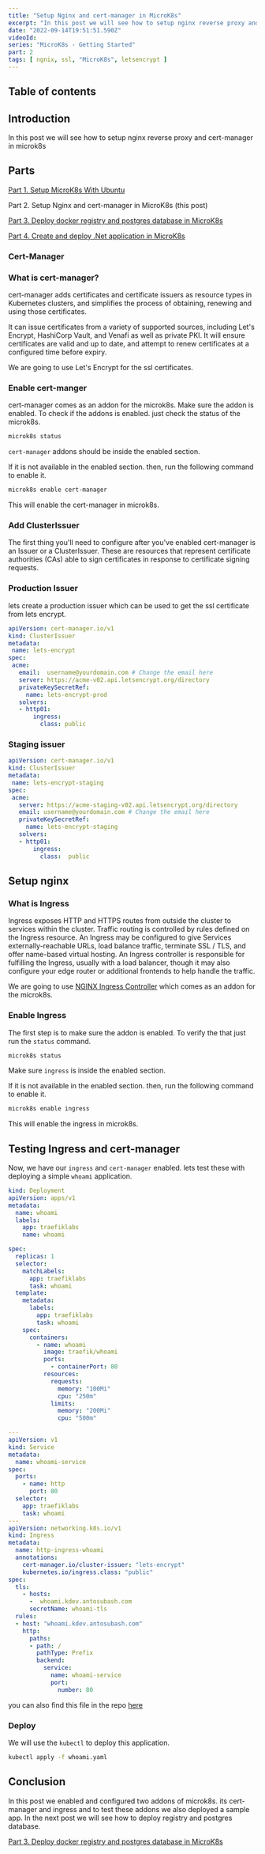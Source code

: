 ```yaml
---
title: "Setup Nginx and cert-manager in MicroK8s"
excerpt: "In this post we will see how to setup nginx reverse proxy and cert-manager in microk8s"
date: "2022-09-14T19:51:51.590Z"
videoId: 
series: "MicroK8s - Getting Started"
part: 2
tags: [ ngnix, ssl, "MicroK8s", letsencrypt ]
---
```


## Table of contents

## Introduction

In this post we will see how to setup nginx reverse proxy and cert-manager in microk8s

## Parts

[Part 1. Setup MicroK8s With Ubuntu](/posts/setup-micro-k8s-with-ubuntu)

Part 2. Setup Nginx and cert-manager in MicroK8s (this post)

[Part 3. Deploy docker registry and postgres database in MicroK8s](/posts/deploy-docker-registry-and-postgres-database-in-micro-k8s)

[Part 4. Create and deploy .Net application in MicroK8s](/posts/create-and-deploy-dotnet-application-in-micro-k8s)

### Cert-Manager

### What is cert-manager?

cert-manager adds certificates and certificate issuers as resource types in Kubernetes clusters, and simplifies the process of obtaining, renewing and using those certificates.

It can issue certificates from a variety of supported sources, including Let's Encrypt, HashiCorp Vault, and Venafi as well as private PKI. It will ensure certificates are valid and up to date, and attempt to renew certificates at a configured time before expiry.

We are going to use Let's Encrypt for the ssl certificates.

### Enable cert-manger

cert-manager comes as an addon for the microk8s. Make sure the addon is enabled. To check if the addons is enabled. just check the status of the microk8s.

```bash
microk8s status
```

`cert-manager` addons should be inside the enabled section.

If it is not available in the enabled section. then, run the following command to enable it.

```bash
microk8s enable cert-manager
```

This will enable the cert-manager in microk8s.

### Add ClusterIssuer

The first thing you'll need to configure after you've enabled cert-manager is an Issuer or a ClusterIssuer. These are resources that represent certificate authorities (CAs) able to sign certificates in response to certificate signing requests.

### Production Issuer

lets create a production issuer which can be used to get the ssl certificate from lets encrypt.

```yaml
apiVersion: cert-manager.io/v1
kind: ClusterIssuer
metadata:
 name: lets-encrypt
spec:
 acme:
   email:  username@yourdomain.com # Change the email here
   server: https://acme-v02.api.letsencrypt.org/directory
   privateKeySecretRef:
     name: lets-encrypt-prod
   solvers:
   - http01:
       ingress:
         class: public
```

### Staging issuer

```yaml
apiVersion: cert-manager.io/v1
kind: ClusterIssuer
metadata:
 name: lets-encrypt-staging
spec:
 acme:
   server: https://acme-staging-v02.api.letsencrypt.org/directory
   email: username@yourdomain.com # Change the email here
   privateKeySecretRef:
     name: lets-encrypt-staging
   solvers:
   - http01:
       ingress:
         class:  public
```

## Setup nginx

### What is Ingress

Ingress exposes HTTP and HTTPS routes from outside the cluster to services within the cluster. Traffic routing is controlled by rules defined on the Ingress resource. An Ingress may be configured to give Services externally-reachable URLs, load balance traffic, terminate SSL / TLS, and offer name-based virtual hosting. An Ingress controller is responsible for fulfilling the Ingress, usually with a load balancer, though it may also configure your edge router or additional frontends to help handle the traffic.

We are going to use [NGINX Ingress Controller](https://kubernetes.github.io/ingress-nginx/) which comes as an addon for the microk8s.

### Enable Ingress

The first step is to make sure the addon is enabled. To verify the that just run the `status` command.

```bash
microk8s status
```

Make sure `ingress` is inside the enabled section.

If it is not available in the enabled section. then, run the following command to enable it.

```bash
microk8s enable ingress
```

This will enable the ingress in microk8s.

## Testing Ingress and cert-manager

Now, we have our `ingress` and `cert-manager` enabled. lets test these with deploying a simple `whoami` application.

```yaml
kind: Deployment
apiVersion: apps/v1
metadata:
  name: whoami
  labels:
    app: traefiklabs
    name: whoami

spec:
  replicas: 1
  selector:
    matchLabels:
      app: traefiklabs
      task: whoami
  template:
    metadata:
      labels:
        app: traefiklabs
        task: whoami
    spec:
      containers:
        - name: whoami
          image: traefik/whoami
          ports:
            - containerPort: 80
          resources:
            requests:
              memory: "100Mi"
              cpu: "250m"
            limits:
              memory: "200Mi"
              cpu: "500m"

---
apiVersion: v1
kind: Service
metadata:
  name: whoami-service
spec:
  ports:
    - name: http
      port: 80
  selector:
    app: traefiklabs
    task: whoami
---
apiVersion: networking.k8s.io/v1
kind: Ingress
metadata:
  name: http-ingress-whoami
  annotations:
    cert-manager.io/cluster-issuer: "lets-encrypt"
    kubernetes.io/ingress.class: "public"
spec:
  tls:
    - hosts:
      -  whoami.kdev.antosubash.com
      secretName: whoami-tls
  rules:
  - host: "whoami.kdev.antosubash.com"
    http:
      paths:
      - path: /
        pathType: Prefix
        backend:
          service: 
            name: whoami-service
            port: 
              number: 80
```

you can also find this file in the repo [here](https://github.com/antosubash/microk8s-hetzner-deployment/blob/main/whoami/whoami.yaml)

### Deploy

We will use the `kubectl` to deploy this application.

```bash
kubectl apply -f whoami.yaml
```

## Conclusion

In this post we enabled and configured two addons of microk8s. its cert-manager and ingress and to test these addons we also deployed a sample app. In the next post we will see how to deploy registry and postgres database.

[Part 3. Deploy docker registry and postgres database in MicroK8s](/posts/deploy-docker-registry-and-postgres-database-in-micro-k8s)
